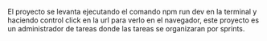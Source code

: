 El proyecto se levanta ejecutando el comando npm run dev en la terminal y haciendo control click en la url para verlo en el navegador, este proyecto es un administrador de tareas donde las tareas se organizaran por sprints.
